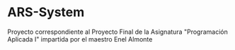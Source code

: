 # ARS-System
Proyecto correspondiente al Proyecto Final de la Asignatura "Programación Aplicada I" impartida por el maestro Enel Almonte
